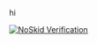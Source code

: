 hi
<!-- Small Badge -->
[![NoSkid Verification](https://noskid.today/badge/100x30/?repo=syrupmold/syrupmold.github.io&cache=false)](https://noskid.today)



